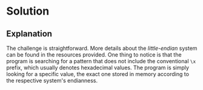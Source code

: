 # Solution

## Explanation

The challenge is straightforward. More details about the *little-endian* system can be found in the resources provided.
One thing to notice is that the program is searching for a pattern that does not include the conventional `\x` prefix, which usually denotes hexadecimal values.
The program is simply looking for a specific value, the exact one stored in memory according to the respective system's endianness.

